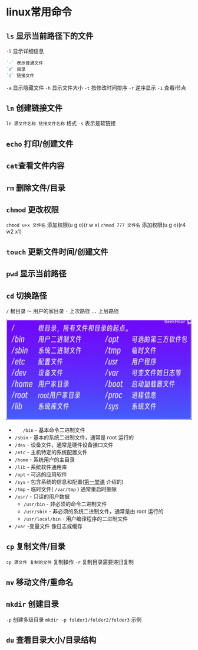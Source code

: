 # linux常用命令
## `ls` 显示当前路径下的文件
`-l` 显示详细信息
```markdown
`-` 表示普通文件
`d` 目录
`l` 链接文件
```
`-a` 显示隐藏文件
`-h` 显示文件大小
`-t` 按修改时间排序
`-r` 逆序显示
`-i` 查看i节点
## `ln` 创建链接文件
`ln 源文件名称 链接文件名称` 格式
`-s` 表示是软链接
##  `echo` 打印/创建文件
## `cat`查看文件内容
##  `rm` 删除文件/目录 
## `chmod` 更改权限
`chmod u+x 文件名` 添加权限(u g o)(r w x)
`chmod 777 文件名` 添加权限(u g o)(r4  w2  x1)
## `touch` 更新文件时间/创建文件
## `pwd` 显示当前路径
## `cd` 切换路径
`/`  根目录
`～`  用户的家目录
`-`  上次路径
`..` 上层路径
	
![](../../public/linux_content.png)

- `   /bin` - 基本命令二进制文件
- `/sbin` - 基本的系统二进制文件，通常是 root 运行的
- `/dev` - 设备文件，通常是硬件设备接口文件
- `/etc` - 主机特定的系统配置文件
- `/home` - 系统用户的主目录
- `/lib` - 系统软件通用库
- `/opt` - 可选的应用软件
- `/sys` - 包含系统的信息和配置([第一堂课](https://missing-semester-cn.github.io/2020/course-shell/) 介绍的)
- `/tmp` - 临时文件( `/var/tmp` ) 通常重启时删除
- `/usr/` - 只读的用户数据
    - `/usr/bin` - 非必须的命令二进制文件
    - `/usr/sbin` - 非必须的系统二进制文件，通常是由 root 运行的
    - `/usr/local/bin` - 用户编译程序的二进制文件
- `/var` -变量文件 像日志或缓存
## `cp` 复制文件/目录
`cp 源文件 复制的文件` 复制操作
`-r` 复制目录需要递归复制
## `mv` 移动文件/重命名
## `mkdir` 创建目录
`-p` 创建多级目录
`mkdir -p folder1/folder2/folder3` 示例
## `du` 查看目录大小/目录结构